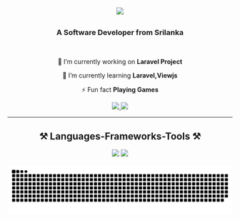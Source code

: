 <h1 align="center">
    <img src="https://readme-typing-svg.herokuapp.com/?font=Righteous&size=35&center=true&vCenter=true&width=500&height=70&duration=4000&lines=Hi+There!+👋;+I'm+Oshada+Viduranga;" />
</h1>



<h3 align="center">A Software Developer from Srilanka</h3>

<br/>

<div align="center">
 
 🔭 I’m currently working on **Laravel Project**
 
 🌱 I’m currently learning **Laravel,Viewjs**

 ⚡ Fun fact **Playing Games**
 
 </div>
 
<div align="center"> 
  <a href="oshadaviduranga5@gmail.com">
    <img src="https://img.shields.io/badge/Gmail-333333?style=for-the-badge&logo=gmail&logoColor=red" />
  </a>
  <a href="" target="_blank">
    <img src="https://img.shields.io/badge/LinkedIn-0077B5?style=for-the-badge&logo=linkedin&logoColor=white" target="_blank" />
  </a>
</div>

 <hr/>


<h2 align="center">⚒️ Languages-Frameworks-Tools ⚒️</h2>

<div align="center">
    <img src="https://skillicons.dev/icons?i=html,css,vscode,github,figma,flutter,php,html,css,laravel,vuejs" />
    <img src="https://skillicons.dev/icons?i=nodejs,javascript,firebase,mongodb,c,java,mysql,photoshop" /><br>
</div>



<div align="center">

  <br>
  <img alt="snake eating my contributions" src="https://raw.githubusercontent.com/salesp07/salesp07/output/github-contribution-grid-snake.svg" />
  
  <br/><br/><br/>
</div>



